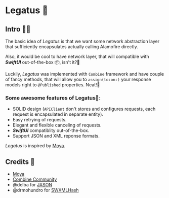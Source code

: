 # Legatus 🏇

## Intro 🧑‍💻

The basic idea of *Legatus* is that we want some network abstraction layer that
sufficiently encapsulates actually calling Alamofire directly.

Also, it would be cool to have network layer, that will compatible with ***SwiftUI*** out-of-the-box 📦, isn't it?🧐

Luckily, *Legatus* was implemented with `Combine` framework and have couple of fancy methods, that will allow you to `assign(to:on:)` your response models right to `@Published` properties. Neat!🤩

### Some awesome features of Legatus🌟:

- SOLID design (`APIClient` don't stores and configures requests, each request is encapsulated in separate entity).
- Easy retrying of requests.
- Elegant and flexible canceling of requests.
- ***SwiftUI*** compatiblity out-of-the-box.
- Support JSON and XML reponse formats.

*Legatus* is inspired by [Moya](https://github.com/Moya/Moya).


## Credits 👏

- [Moya](https://github.com/Moya/Moya)
- [Combine Community](https://github.com/CombineCommunity)
- @delba for [JASON](https://github.com/delba/JASON)
- @drmohundro for [SWXMLHash](https://github.com/drmohundro/SWXMLHash)
